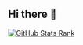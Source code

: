 ## Hi there 👋

<!--
**zhishifenzi8266/zhishifenzi8266** is a ✨ _special_ ✨ repository because its `README.md` (this file) appears on your GitHub profile.

Here are some ideas to get you started:

- 🔭 I’m currently working on ...
- 🌱 I’m currently learning ...
- 👯 I’m looking to collaborate on ...
- 🤔 I’m looking for help with ...
- 💬 Ask me about ...
- 📫 How to reach me: ...
- 😄 Pronouns: ...
- ⚡ Fun fact: ...
-->
[![GitHub Stats Rank](https://github-readme-stats.vercel.app/api?username=zhishifenzi8266&theme=sakura)](https://github.com/anuraghazra/github-readme-stats)
